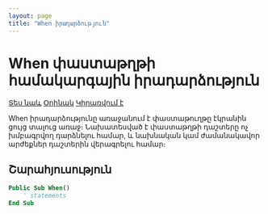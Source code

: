 ```yaml
---
layout: page
title: "When իրադարձություն"
---
```


# When փաստաթղթի համակարգային իրադարձություն

[Տես նաև](../scriptstproced.md) [Օրինակ](../Examples/E_When.md) [Կիրառվում է](../Defs/doc.md)

When իրադարձությունը առաջանում է փաստաթուղթը էկրանին ցույց տալուց առաջ։ 
Նախատեսված է փաստաթղթի դաշտերը ոչ խմբագրվող դարձնելու համար, և նախնական կամ ժամանակավոր արժեքներ դաշտերին վերագրելու համար։

## Շարահյուսություն

``` vb
Public Sub When()
    ' statements
End Sub
```
